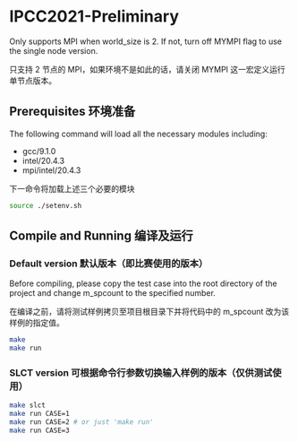 # IPCC2021-Preliminary

Only supports MPI when world_size is 2. If not, turn off MYMPI flag to use the single node version.

只支持 2 节点的 MPI，如果环境不是如此的话，请关闭 MYMPI 这一宏定义运行单节点版本。

## Prerequisites 环境准备

The following command will load all the necessary modules including:
* gcc/9.1.0
* intel/20.4.3
* mpi/intel/20.4.3

下一命令将加载上述三个必要的模块

``` bash
source ./setenv.sh
```

## Compile and Running 编译及运行

### Default version 默认版本（即比赛使用的版本）

Before compiling, please copy the test case into the root directory of the project and change m_spcount to the specified number.

在编译之前，请将测试样例拷贝至项目根目录下并将代码中的 m_spcount 改为该样例的指定值。

``` bash
make
make run
```

### SLCT version 可根据命令行参数切换输入样例的版本（仅供测试使用）

``` bash
make slct
make run CASE=1
make run CASE=2 # or just 'make run'
make run CASE=3
```
